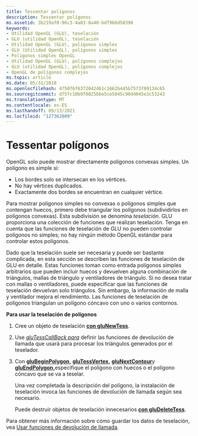 ```yaml
---
title: Tessentar polígonos
description: Tessentar polígonos
ms.assetid: 3b219af0-96c3-4a83-8a40-bd7966d58398
keywords:
- Utilidad OpenGL (GLU), teselación
- GLU (utilidad OpenGL), teselación
- Utilidad OpenGL (GLU), polígonos simples
- GLU (Utilidad OpenGL), polígonos simples
- Polígonos simples OpenGL
- Utilidad OpenGL (GLU), polígonos complejos
- GLU (utilidad OpenGL), polígonos complejos
- OpenGL de polígonos complejos
ms.topic: article
ms.date: 05/31/2018
ms.openlocfilehash: 475076f6372042d61c1662b445b7573709134c65
ms.sourcegitcommit: d75fc10b9f0825bbe5ce5045c90d4045e3c53243
ms.translationtype: MT
ms.contentlocale: es-ES
ms.lasthandoff: 09/13/2021
ms.locfileid: "127362009"
---
```

# <a name="tessellating-polygons"></a>Tessentar polígonos

OpenGL solo puede mostrar directamente polígonos convexas simples. Un polígono es simple si:

-   Los bordes solo se intersecan en los vértices.
-   No hay vértices duplicados.
-   Exactamente dos bordes se encuentran en cualquier vértice.

Para mostrar polígonos simples no convexas o polígonos simples que contengan huecos, primero debe triangular los polígonos (subdividirlos en polígonos convexas). Esta subdivisión se denomina *teselación*. GLU proporciona una colección de funciones que realizan teselación. Tenga en cuenta que las funciones de teselación de GLU no pueden controlar polígonos no simples; no hay ningún método OpenGL estándar para controlar estos polígonos.

Dado que la teselación suele ser necesaria y puede ser bastante complicada, en esta sección se describen las funciones de teselación de GLU en detalle. Estas funciones toman como entrada polígonos simples arbitrarios que pueden incluir huecos y devuelven alguna combinación de triángulos, mallas de triángulo y ventiladores de triángulo. Si no desea tratar con mallas o ventiladores, puede especificar que las funciones de teselación devuelvan solo triángulos. Sin embargo, la información de malla y ventilador mejora el rendimiento. Las funciones de teselación de polígonos triangulan un polígono cóncavo con uno o varios contornos.

**Para usar la teselación de polígonos**

1.  Cree un objeto de teselación [**con gluNewTess**](glunewtess.md).
2.  Use [*gluTessCallBack para*](glutess.md) definir las funciones de devolución de llamada que usará para procesar los triángulos generados por el teselador.
3.  Con [**gluBeginPolygon,**](glubeginpolygon.md) [**gluTessVertex,**](glutessvertex.md) [**gluNextContour**](glunextcontour.md)y [**gluEndPolygon,**](gluendpolygon.md)especifique el polígono con huecos o el polígono cóncavo que se va a teselar.

    Una vez completada la descripción del polígono, la instalación de teselación invoca las funciones de devolución de llamada según sea necesario.

    Puede destruir objetos de teselación innecesarios [**con gluDeleteTess**](gludeletetess.md).

Para obtener más información sobre cómo guardar los datos de teselación, vea [Usar funciones de devolución de llamada](using-callback-functions.md).

 

 




